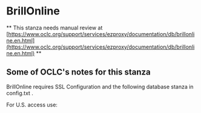 # BrillOnline
** This stanza needs manual review at [https://www.oclc.org/support/services/ezproxy/documentation/db/brillonline.en.html](https://www.oclc.org/support/services/ezproxy/documentation/db/brillonline.en.html) **

## Some of OCLC's notes for this stanza

BrillOnline requires SSL Configuration and the following database stanza in config.txt .

For U.S. access use:
